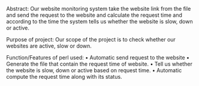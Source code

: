 Abstract:
Our website monitoring system take the website link from the file and send the
request to the website and calculate the request time and according to the
time the system tells us whether the website is slow, down or active.

Purpose of project:
Our scope of the project is to check whether our websites are active, slow or
down.

Function/Features of perl used:
• Automatic send request to the website
• Generate the file that contain the request time of website.
• Tell us whether the website is slow, down or active based on request
time.
• Automatic compute the request time along with its status.
